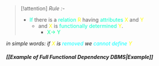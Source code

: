 >[!attention] *Rule :-*
>- <span style="color:#00ffcc">If</span> there is a <span style="color:#00ffcc">relation</span> <span style="color:#fffd01">R</span> having <span style="color:#00ffcc">attributes</span> <span style="color:#fffd01">X</span> and <span style="color:#fffd01">Y</span> 
>	- and <span style="color:#fffd01">X</span> is <span style="color:#00ffcc">functionally determined</span> <span style="color:#fffd01">Y</span>.
>		- <span style="color:#00ff96">X→ Y</span>

*in simple words:*
	*if  <span style="color:#fffd01">X</span> is <span style="color:#00ffff">removed</span> we <span style="color:#00ffff">cannot define</span> <span style="color:#fffd01">Y</span>*
##### *[[Example of Full Functional Dependency DBMS|Example]]*
